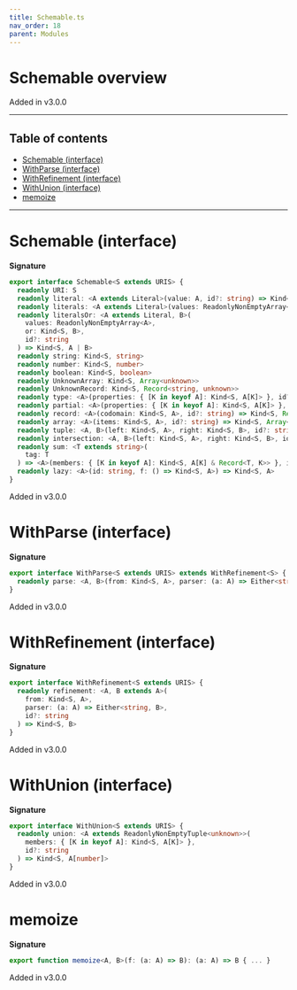 ```yaml
---
title: Schemable.ts
nav_order: 18
parent: Modules
---
```


# Schemable overview

Added in v3.0.0

---

<h2 class="text-delta">Table of contents</h2>

- [Schemable (interface)](#schemable-interface)
- [WithParse (interface)](#withparse-interface)
- [WithRefinement (interface)](#withrefinement-interface)
- [WithUnion (interface)](#withunion-interface)
- [memoize](#memoize)

---

# Schemable (interface)

**Signature**

```ts
export interface Schemable<S extends URIS> {
  readonly URI: S
  readonly literal: <A extends Literal>(value: A, id?: string) => Kind<S, A>
  readonly literals: <A extends Literal>(values: ReadonlyNonEmptyArray<A>, id?: string) => Kind<S, A>
  readonly literalsOr: <A extends Literal, B>(
    values: ReadonlyNonEmptyArray<A>,
    or: Kind<S, B>,
    id?: string
  ) => Kind<S, A | B>
  readonly string: Kind<S, string>
  readonly number: Kind<S, number>
  readonly boolean: Kind<S, boolean>
  readonly UnknownArray: Kind<S, Array<unknown>>
  readonly UnknownRecord: Kind<S, Record<string, unknown>>
  readonly type: <A>(properties: { [K in keyof A]: Kind<S, A[K]> }, id?: string) => Kind<S, A>
  readonly partial: <A>(properties: { [K in keyof A]: Kind<S, A[K]> }, id?: string) => Kind<S, Partial<A>>
  readonly record: <A>(codomain: Kind<S, A>, id?: string) => Kind<S, Record<string, A>>
  readonly array: <A>(items: Kind<S, A>, id?: string) => Kind<S, Array<A>>
  readonly tuple: <A, B>(left: Kind<S, A>, right: Kind<S, B>, id?: string) => Kind<S, [A, B]>
  readonly intersection: <A, B>(left: Kind<S, A>, right: Kind<S, B>, id?: string) => Kind<S, A & B>
  readonly sum: <T extends string>(
    tag: T
  ) => <A>(members: { [K in keyof A]: Kind<S, A[K] & Record<T, K>> }, id?: string) => Kind<S, A[keyof A]>
  readonly lazy: <A>(id: string, f: () => Kind<S, A>) => Kind<S, A>
}
```

Added in v3.0.0

# WithParse (interface)

**Signature**

```ts
export interface WithParse<S extends URIS> extends WithRefinement<S> {
  readonly parse: <A, B>(from: Kind<S, A>, parser: (a: A) => Either<string, B>, id?: string) => Kind<S, B>
}
```

Added in v3.0.0

# WithRefinement (interface)

**Signature**

```ts
export interface WithRefinement<S extends URIS> {
  readonly refinement: <A, B extends A>(
    from: Kind<S, A>,
    parser: (a: A) => Either<string, B>,
    id?: string
  ) => Kind<S, B>
}
```

Added in v3.0.0

# WithUnion (interface)

**Signature**

```ts
export interface WithUnion<S extends URIS> {
  readonly union: <A extends ReadonlyNonEmptyTuple<unknown>>(
    members: { [K in keyof A]: Kind<S, A[K]> },
    id?: string
  ) => Kind<S, A[number]>
}
```

Added in v3.0.0

# memoize

**Signature**

```ts
export function memoize<A, B>(f: (a: A) => B): (a: A) => B { ... }
```

Added in v3.0.0
